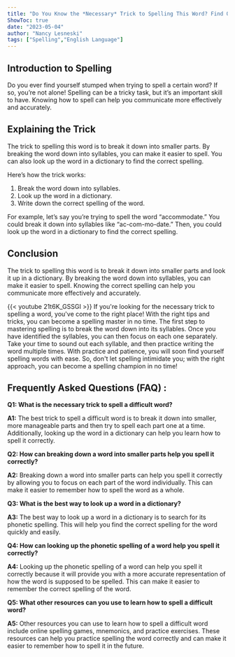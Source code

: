 ```yaml
---
title: "Do You Know the *Necessary* Trick to Spelling This Word? Find Out Now!"
ShowToc: true 
date: "2023-05-04"
author: "Nancy Lesneski" 
tags: ["Spelling","English Language"]
---
```

## Introduction to Spelling

Do you ever find yourself stumped when trying to spell a certain word? If so, you’re not alone! Spelling can be a tricky task, but it’s an important skill to have. Knowing how to spell can help you communicate more effectively and accurately.

## Explaining the Trick

The trick to spelling this word is to break it down into smaller parts. By breaking the word down into syllables, you can make it easier to spell. You can also look up the word in a dictionary to find the correct spelling.

Here’s how the trick works:

1. Break the word down into syllables.
2. Look up the word in a dictionary.
3. Write down the correct spelling of the word.

For example, let’s say you’re trying to spell the word “accommodate.” You could break it down into syllables like “ac-com-mo-date.” Then, you could look up the word in a dictionary to find the correct spelling.

## Conclusion

The trick to spelling this word is to break it down into smaller parts and look it up in a dictionary. By breaking the word down into syllables, you can make it easier to spell. Knowing the correct spelling can help you communicate more effectively and accurately.

{{< youtube 21t6K_GSSGI >}} 
If you're looking for the necessary trick to spelling a word, you've come to the right place! With the right tips and tricks, you can become a spelling master in no time. The first step to mastering spelling is to break the word down into its syllables. Once you have identified the syllables, you can then focus on each one separately. Take your time to sound out each syllable, and then practice writing the word multiple times. With practice and patience, you will soon find yourself spelling words with ease. So, don't let spelling intimidate you; with the right approach, you can become a spelling champion in no time!

## Frequently Asked Questions (FAQ) :
**Q1: What is the necessary trick to spell a difficult word?**

**A1:** The best trick to spell a difficult word is to break it down into smaller, more manageable parts and then try to spell each part one at a time. Additionally, looking up the word in a dictionary can help you learn how to spell it correctly. 

**Q2: How can breaking down a word into smaller parts help you spell it correctly?**

**A2:** Breaking down a word into smaller parts can help you spell it correctly by allowing you to focus on each part of the word individually. This can make it easier to remember how to spell the word as a whole. 

**Q3: What is the best way to look up a word in a dictionary?**

**A3:** The best way to look up a word in a dictionary is to search for its phonetic spelling. This will help you find the correct spelling for the word quickly and easily. 

**Q4: How can looking up the phonetic spelling of a word help you spell it correctly?**

**A4:** Looking up the phonetic spelling of a word can help you spell it correctly because it will provide you with a more accurate representation of how the word is supposed to be spelled. This can make it easier to remember the correct spelling of the word. 

**Q5: What other resources can you use to learn how to spell a difficult word?**

**A5:** Other resources you can use to learn how to spell a difficult word include online spelling games, mnemonics, and practice exercises. These resources can help you practice spelling the word correctly and can make it easier to remember how to spell it in the future.





